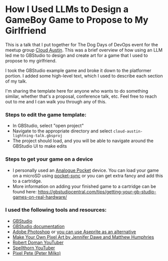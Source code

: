 # How I Used LLMs to Design a GameBoy Game to Propose to My Girlfriend

This is a talk that I put together for The Dog Days of DevOps event for the meetup group [Cloud Austin](https://www.meetup.com/CloudAustin/events/wxgbbtygclbbc/). This was a brief overview of how using an LLM led me to GBStudio to design and create art for a game that I used to propose to my girlfriend.

I took the GBStudio example game and broke it down to the platformer portion. I added some high-level text, which I used to describe each section of my talk.

I'm sharing the template here for anyone who wants to do something similar, whether that's a proposal, conference talk, etc. Feel free to reach out to me and I can walk you through any of this.

### Steps to edit the game template:

* In GBStudio, select "open project"
* Navigate to the appropriate directory and select `cloud-austin-lightning-talk.gbsproj`
* The project should load, and you will be able to navigate around the GBStudio UI to make edits

### Steps to get your game on a device

* I personally used an [Analogue Pocket](https://www.analogue.co/pocket) device. You can load your game on a microSD using [pocket-sync](https://github.com/neil-morrison44/pocket-sync) or you can get extra fancy and add this to a cartridge. 
* More information on adding your finished game to a cartridge can be found here: https://gbstudiocentral.com/tips/getting-your-gb-studio-games-on-real-hardware/

### I used the following tools and resources:

* [GBStudio](https://gbstudio.dev/) 
* [GBStudio documentation](https://www.gbstudio.dev/docs/)
* [Adobe Photoshop](https://www.adobe.com/creativecloud/business/teams/photoshop.html) or [you can use Aseprite as an alternative](https://www.aseprite.org/)
* [Make Your Own Pixel Art by Jennifer Dawe and Matthew Humphries](https://nostarch.com/pixelart)
* [Robert Doman YouTuber](https://www.youtube.com/@RobertDoman)
* [Spellthorn YouTuber](https://www.youtube.com/@Spellthorn)
* [Pixel Pete (Peter Milko)](https://www.youtube.com/@PeterMilko)




